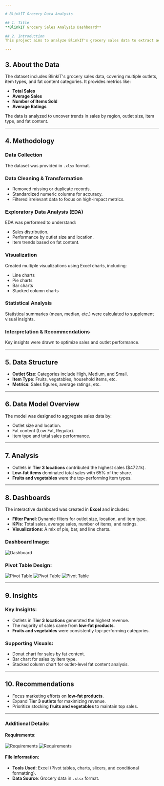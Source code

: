 ```yaml
---

# BlinkIT Grocery Data Analysis

## 1. Title
**BlinkIT Grocery Sales Analysis Dashboard**

## 2. Introduction
This project aims to analyze BlinkIT's grocery sales data to extract actionable insights and create an interactive dashboard for monitoring Key Performance Indicators (KPIs). The analysis focuses on total sales, outlet performance, and item-level trends, which are visualized using Excel.

---
```


## 3. About the Data

The dataset includes BlinkIT's grocery sales data, covering multiple outlets, item types, and fat content categories. It provides metrics like:

- **Total Sales**
- **Average Sales**
- **Number of Items Sold**
- **Average Ratings**

The data is analyzed to uncover trends in sales by region, outlet size, item type, and fat content.

---

## 4. Methodology

### Data Collection

The dataset was provided in `.xlsx` format.

### Data Cleaning & Transformation

- Removed missing or duplicate records.
- Standardized numeric columns for accuracy.
- Filtered irrelevant data to focus on high-impact metrics.

### Exploratory Data Analysis (EDA)

EDA was performed to understand:

- Sales distribution.
- Performance by outlet size and location.
- Item trends based on fat content.

### Visualization

Created multiple visualizations using Excel charts, including:

- Line charts
- Pie charts
- Bar charts
- Stacked column charts

### Statistical Analysis

Statistical summaries (mean, median, etc.) were calculated to supplement visual insights.

### Interpretation & Recommendations

Key insights were drawn to optimize sales and outlet performance.

---

## 5. Data Structure

- **Outlet Size**: Categories include High, Medium, and Small.
- **Item Type**: Fruits, vegetables, household items, etc.
- **Metrics**: Sales figures, average ratings, etc.

---

## 6. Data Model Overview

The model was designed to aggregate sales data by:

- Outlet size and location.
- Fat content (Low Fat, Regular).
- Item type and total sales performance.

---

## 7. Analysis

- Outlets in **Tier 3 locations** contributed the highest sales ($472.1k).
- **Low-fat items** dominated total sales with 65% of the share.
- **Fruits and vegetables** were the top-performing item types.

---

## 8. Dashboards

The interactive dashboard was created in **Excel** and includes:

- **Filter Panel**: Dynamic filters for outlet size, location, and item type.
- **KPIs**: Total sales, average sales, number of items, and ratings.
- **Visualizations**: A mix of pie, bar, and line charts.

### Dashboard Image:

![Dashboard](images/dash.png)

### Pivot Table Design:

![Pivot Table](images/pivot1.png)
![Pivot Table](images/pivot2.png)
![Pivot Table](images/pivot3.png)

---

## 9. Insights

### Key Insights:

- Outlets in **Tier 3 locations** generated the highest revenue.
- The majority of sales came from **low-fat products**.
- **Fruits and vegetables** were consistently top-performing categories.

### Supporting Visuals:

- Donut chart for sales by fat content.
- Bar chart for sales by item type.
- Stacked column chart for outlet-level fat content analysis.

---

## 10. Recommendations

- Focus marketing efforts on **low-fat products**.
- Expand **Tier 3 outlets** for maximizing revenue.
- Prioritize stocking **fruits and vegetables** to maintain top sales.

---

### Additional Details:

#### Requirements:

![Requirements](images/req1.png)
![Requirements](images/req2.png)

#### File Information:

- **Tools Used**: Excel (Pivot tables, charts, slicers, and conditional formatting).
- **Data Source**: Grocery data in `.xlsx` format.
